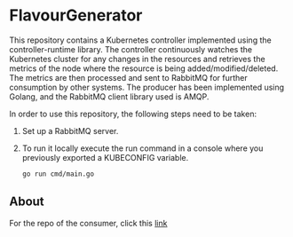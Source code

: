 # FlavourGenerator
This repository contains a Kubernetes controller implemented using the controller-runtime library. The controller continuously watches the Kubernetes cluster for any changes in the resources and retrieves the metrics of the node where the resource is being added/modified/deleted. The metrics are then processed and sent to RabbitMQ for further consumption by other systems. The producer has been implemented using Golang, and the RabbitMQ client library used is AMQP.

In order to use this repository, the following steps need to be taken:

1. Set up a RabbitMQ server.
2. To run it locally execute the run command in a console where you previously exported a KUBECONFIG variable.

      ```bash
      go run cmd/main.go
      ```

## About
For the repo of the consumer, click this [link](https://github.com/ilBarlo/FlavourGeneratorConsumer)
